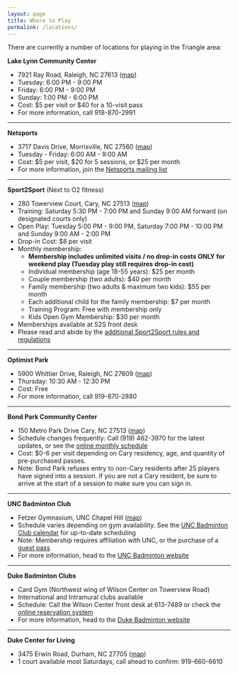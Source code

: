 ```yaml
---
layout: page
title: Where to Play
permalink: /locations/
---
```


There are currently a number of locations for playing in the Triangle area:

**Lake Lynn Community Center** 

* 7921 Ray Road, Raleigh, NC 27613 ([map](http://maps.google.com/maps?q=7921+Ray+Road,+Raleigh,+NC+27613&hl=en&hnear=7921+Ray+Rd,+Raleigh,+Wake,+North+Carolina+27613&t=m&z=16))
* Tuesday: 6:00 PM - 9:00 PM 
* Friday: 6:00 PM - 9:00 PM
* Sunday: 1:00 PM - 6:00 PM 
* Cost: $5 per visit or $40 for a 10-visit pass
* For more information, call 918-870-2991

<hr />

**Netsports** 

* 3717 Davis Drive, Morrisville, NC 27560 ([map](http://maps.google.com/maps?q=3717+Davis+Drive,+Morrisville,+NC+27560&hl=en&hnear=3717+Davis+Dr,+Morrisville,+Wake,+North+Carolina+27560&t=m&z=16))
* Tuesday - Friday: 6:00 AM - 9:00 AM 
* Cost: $5 per visit, $20 for 5 sessions, or $25 per month
* For more information, join the [Netsports mailing list](https://groups.google.com/forum/#!forum/badminton-is-passion)

<hr />

**Sport2Sport** (Next to O2 fitness) 

* 280 Towerview Court, Cary, NC 27513 ([map](https://maps.google.com/maps?q=280+Towerview+Court,+Cary,+NC+27513&hl=en&hnear=280+Towerview+Ct,+Cary,+Wake,+North+Carolina+27513&t=m&z=16))
* Training: Saturday 5:30 PM - 7:00 PM and Sunday 9:00 AM forward (on designated courts only)
* Open Play: Tuesday 5:00 PM - 9:00 PM, Saturday 7:00 PM - 10:00 PM and Sunday 9:00 AM - 2:00 PM
* Drop-in Cost: $8 per visit
* Monthly membership: <br />
	* **Membership includes unlimited visits / no drop-in costs ONLY for weekend play (Tuesday play still requires drop-in cost)** <br />
	* Individual membership (age 18-55 years): $25 per month <br />
	* Couple membership (two adults): $40 per month <br />
	* Family membership (two adults & maximum two kids): $55 per month <br />
	* Each additional child for the family membership: $7 per month <br />
	* Training Program: Free with membership only <br />
	* Kids Open Gym Membership: $30 per month <br />
* Memberships available at S2S front desk
* Please read and abide by the [additional Sport2Sport rules and regulations](http://ncbadminton.org/s2s)

<hr />

**Optimist Park** 

* 5900 Whittier Drive, Raleigh, NC 27609 ([map](http://maps.google.com/maps?q=5900+Whittier+Drive,+Raleigh,+NC+27609&hl=en&hnear=5900+Whittier+Dr,+Raleigh,+Wake,+North+Carolina+27609&t=m&z=16))
* Thursday: 10:30 AM - 12:30 PM 
* Cost: Free
* For more information, call 919-870-2880

<hr />

**Bond Park Community Center** 

* 150 Metro Park Drive Cary, NC 27513 ([map](http://maps.google.com/maps?q=150+Metro+Park+Drive+Cary,+NC+27513&hl=en&hnear=Metro+Park+Dr,+Cary,+Wake,+North+Carolina+27513&t=m&z=16))
* Schedule changes frequently: Call (919) 462-3970 for the latest updates, or see the [online monthly schedule](http://www.townofcary.org/Assets/Parks$!2c+Recreation+and+Cultural+Resources+Department/Parks$!2c+Recreation+$!26+Cultural+Resources+Department+PDFs/Wellness/opengym.pdf)
* Cost: $0-6 per visit depending on Cary residency, age, and quantity of pre-purchased passes. 
* Note: Bond Park refuses entry to non-Cary residents after 25 players have signed into a session. If you are not a Cary resident, be sure to arrive at the start of a session to make sure you can sign in.

<hr />

**UNC Badminton Club** 

* Fetzer Gymnasium, UNC Chapel Hill ([map](http://maps.google.com/maps?q=fetzer+gymnasium,+unc+chapel+hill&hl=en&sll=35.784019,-78.825389&sspn=0.014796,0.017231&hnear=Fetzer+Gymnasium,+Chapel+Hill,+North+Carolina+27514&t=m&z=17))
* Schedule varies depending on gym availability. See the [UNC Badminton Club calendar](http://badminton.web.unc.edu/calendar/) for up-to-date scheduling 
* Note: Membership requires affiliation with UNC, or the purchase of a [guest pass](http://campusrec.unc.edu/sites/campusrec.unc.edu/files/Guest%20Eligibility%20&%20Policies_0.pdf) 
* For more information, head to the [UNC Badminton website](http://www.unc.edu/badminton/)

<hr />

**Duke Badminton Clubs**  

* Card Gym (Northwest wing of Wilson Center on Towerview Road) 
* International and Intramural clubs available 
* Schedule: Call the Wilson Center front desk at 613-7489 or check the [online reservation system](http://recreation.duke.edu/facilities/make-a-reservation/) 
* For more information, head to the [Duke Badminton website](http://people.ee.duke.edu/~qhliu/badminton.html)

<hr />

**Duke Center for Living**

* 3475 Erwin Road, Durham, NC 27705 ([map](http://maps.google.com/maps?q=3475+Erwin+Road,+Durham,+NC+27705&client=safari&oe=UTF-8&hnear=3475+Erwin+Rd,+Durham,+North+Carolina+27705&gl=us&t=m&z=16))
* 1 court available most Saturdays, call ahead to confirm: 919-660-6610


